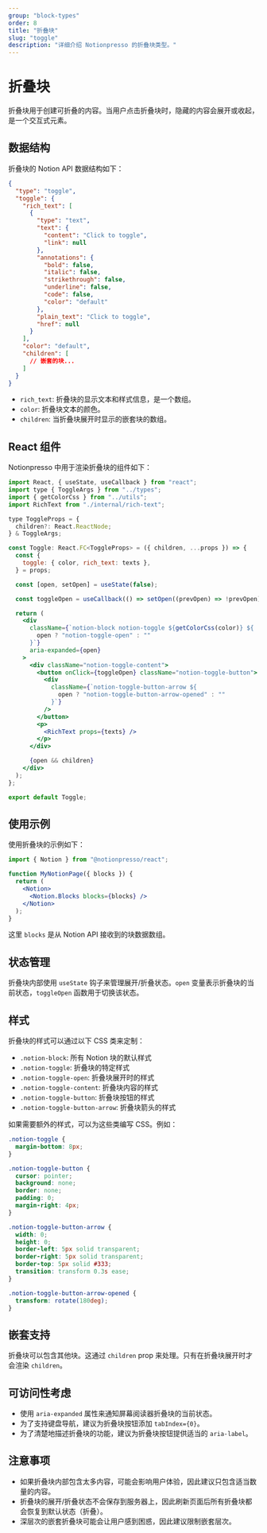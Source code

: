 ```yaml
---
group: "block-types"
order: 8
title: "折叠块"
slug: "toggle"
description: "详细介绍 Notionpresso 的折叠块类型。"
---
```


# 折叠块

折叠块用于创建可折叠的内容。当用户点击折叠块时，隐藏的内容会展开或收起，是一个交互式元素。

## 数据结构

折叠块的 Notion API 数据结构如下：

```json
{
  "type": "toggle",
  "toggle": {
    "rich_text": [
      {
        "type": "text",
        "text": {
          "content": "Click to toggle",
          "link": null
        },
        "annotations": {
          "bold": false,
          "italic": false,
          "strikethrough": false,
          "underline": false,
          "code": false,
          "color": "default"
        },
        "plain_text": "Click to toggle",
        "href": null
      }
    ],
    "color": "default",
    "children": [
      // 嵌套的块...
    ]
  }
}
```

- `rich_text`: 折叠块的显示文本和样式信息，是一个数组。
- `color`: 折叠块文本的颜色。
- `children`: 当折叠块展开时显示的嵌套块的数组。

## React 组件

Notionpresso 中用于渲染折叠块的组件如下：

```jsx
import React, { useState, useCallback } from "react";
import type { ToggleArgs } from "../types";
import { getColorCss } from "../utils";
import RichText from "./internal/rich-text";

type ToggleProps = {
  children?: React.ReactNode;
} & ToggleArgs;

const Toggle: React.FC<ToggleProps> = ({ children, ...props }) => {
  const {
    toggle: { color, rich_text: texts },
  } = props;

  const [open, setOpen] = useState(false);

  const toggleOpen = useCallback(() => setOpen((prevOpen) => !prevOpen), []);

  return (
    <div
      className={`notion-block notion-toggle ${getColorCss(color)} ${
        open ? "notion-toggle-open" : ""
      }`}
      aria-expanded={open}
    >
      <div className="notion-toggle-content">
        <button onClick={toggleOpen} className="notion-toggle-button">
          <div
            className={`notion-toggle-button-arrow ${
              open ? "notion-toggle-button-arrow-opened" : ""
            }`}
          />
        </button>
        <p>
          <RichText props={texts} />
        </p>
      </div>

      {open && children}
    </div>
  );
};

export default Toggle;
```

## 使用示例

使用折叠块的示例如下：

```jsx
import { Notion } from "@notionpresso/react";

function MyNotionPage({ blocks }) {
  return (
    <Notion>
      <Notion.Blocks blocks={blocks} />
    </Notion>
  );
}
```

这里 `blocks` 是从 Notion API 接收到的块数据数组。

## 状态管理

折叠块内部使用 `useState` 钩子来管理展开/折叠状态。`open` 变量表示折叠块的当前状态，`toggleOpen` 函数用于切换该状态。

## 样式

折叠块的样式可以通过以下 CSS 类来定制：

- `.notion-block`: 所有 Notion 块的默认样式
- `.notion-toggle`: 折叠块的特定样式
- `.notion-toggle-open`: 折叠块展开时的样式
- `.notion-toggle-content`: 折叠块内容的样式
- `.notion-toggle-button`: 折叠块按钮的样式
- `.notion-toggle-button-arrow`: 折叠块箭头的样式

如果需要额外的样式，可以为这些类编写 CSS。例如：

```css
.notion-toggle {
  margin-bottom: 8px;
}

.notion-toggle-button {
  cursor: pointer;
  background: none;
  border: none;
  padding: 0;
  margin-right: 4px;
}

.notion-toggle-button-arrow {
  width: 0;
  height: 0;
  border-left: 5px solid transparent;
  border-right: 5px solid transparent;
  border-top: 5px solid #333;
  transition: transform 0.3s ease;
}

.notion-toggle-button-arrow-opened {
  transform: rotate(180deg);
}
```

## 嵌套支持

折叠块可以包含其他块。这通过 `children` prop 来处理。只有在折叠块展开时才会渲染 `children`。

## 可访问性考虑

- 使用 `aria-expanded` 属性来通知屏幕阅读器折叠块的当前状态。
- 为了支持键盘导航，建议为折叠块按钮添加 `tabIndex={0}`。
- 为了清楚地描述折叠块的功能，建议为折叠块按钮提供适当的 `aria-label`。

## 注意事项

- 如果折叠块内部包含太多内容，可能会影响用户体验，因此建议只包含适当数量的内容。
- 折叠块的展开/折叠状态不会保存到服务器上，因此刷新页面后所有折叠块都会恢复到默认状态（折叠）。
- 深层次的嵌套折叠块可能会让用户感到困惑，因此建议限制嵌套层次。
